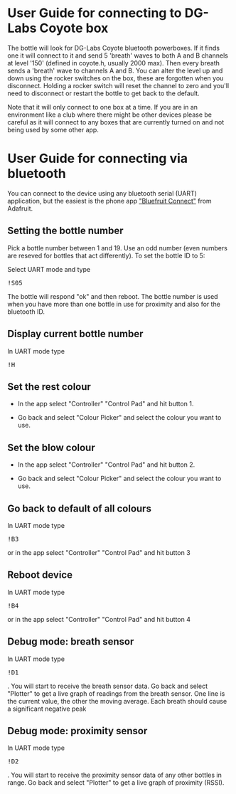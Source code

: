 # User Guide for connecting to DG-Labs Coyote box

The bottle will look for DG-Labs Coyote bluetooth powerboxes. If it
finds one it will connect to it and send 5 'breath' waves to both A
and B channels at level '150' (defined in coyote.h, usually 2000
max). Then every breath sends a 'breath' wave to channels A and B. You
can alter the level up and down using the rocker switches on the box,
these are forgotten when you disconnect.  Holding a rocker switch will
reset the channel to zero and you'll need to disconnect or restart the
bottle to get back to the default.

Note that it will only connect to one box at a time. If you are in an
environment like a club where there might be other devices please be
careful as it will connect to any boxes that are currently turned on and
not being used by some other app.

# User Guide for connecting via bluetooth

You can connect to the device using any bluetooth serial (UART) application, but the easiest is the phone app ["Bluefruit Connect"](https://learn.adafruit.com/bluefruit-le-connect) from Adafruit.

## Setting the bottle number

Pick a bottle number between 1 and 19. Use an odd number (even numbers are reseved for bottles that act differently). To set the bottle ID to 5:

Select UART mode and type <pre>!S05</pre>

The bottle will respond "ok" and then reboot.  The bottle number is used when you have more than one bottle in use for proximity and also for the bluetooth ID.

## Display current bottle number

In UART mode type <pre>!H</pre>

## Set the rest colour

* In the app select "Controller" "Control Pad" and hit button 1.

* Go back and select "Colour Picker" and select the colour you want to use.

## Set the blow colour

* In the app select "Controller" "Control Pad" and hit button 2.

* Go back and select "Colour Picker" and select the colour you want to use.

## Go back to default of all colours

In UART mode type <pre>!B3</pre> or in the app select "Controller" "Control Pad" and hit button 3

## Reboot device

In UART mode type <pre>!B4</pre> or in the app select "Controller" "Control Pad" and hit button 4

## Debug mode: breath sensor

In UART mode type <pre>!D1</pre>.  You will start to receive the breath sensor data.  Go back and select "Plotter" to get a live graph of readings from the breath sensor. One line is the current value, the other the moving average. Each breath should cause a significant negative peak

## Debug mode: proximity sensor

In UART mode type <pre>!D2</pre>.  You will start to receive the proximity sensor data of any other bottles in range.  Go back and select "Plotter" to get a live graph of proximity (RSSI).